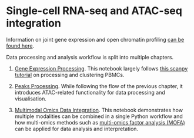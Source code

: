 # Single-cell RNA-seq and ATAC-seq integration

Information on joint gene expression and open chromatin profiling [can be found here](https://www.10xgenomics.com/products/single-cell-multiome-atac-plus-gene-expression/).

Data processing and analysis workflow is split into multiple chapters.

1. [Gene Expression Processing](1-Gene-Expression-Processing.ipynb). This notebook largely follows [this scanpy tutorial](https://scanpy-tutorials.readthedocs.io/en/latest/pbmc3k.html) on processing and clustering PBMCs. 

1. [Peaks Processing](2-Chromatin-Accessibility-Processing.ipynb). While following the flow of the previous chapter, it introduces ATAC-related functionality for data processing and visualisation.

1. [Multimodal Omics Data Integration](3-Multimodal-Omics-Data-Integration.ipynb). This notebook demonstrates how multiple modalities can be combined in a single Python workflow and how multi-omics methods such as [multi-omics factor analysis (MOFA)](https://github.com/bioFAM/MOFA2) can be applied for data analysis and interpretation.


